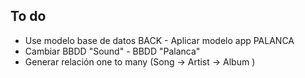 ## To do # 
- Use modelo base de datos BACK - Aplicar modelo app PALANCA 
- Cambiar BBDD "Sound" - BBDD "Palanca"
- Generar relación one to many (Song -> Artist -> Album )



